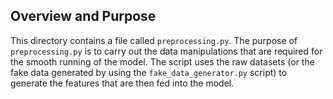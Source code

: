 ## Overview and Purpose
This directory contains a file called `preprocessing.py`. The purpose of `preprocessing.py` is to carry out the data manipulations that are required for the smooth running of the model. The script uses the raw datasets (or the fake data generated by using the `fake_data_generator.py` script) to generate the features that are then fed into the model.

